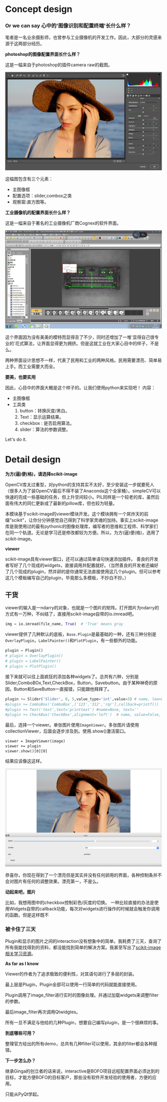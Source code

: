 # Concept design
### Or we can say 心中的'图像识别和配置终端'长什么样？

笔者是一名业余摄影师，也曾参与工业摄像机的开发工作。因此，大部分的灵感来源于这两部分经历。

**photoshop的图像配置界面长什么样？**


这是一幅来自于photoshop的插件camera raw的截图。

![alex|100*100](https://github.com/AppliedAIGroup/BOFO/raw/master/Devlog/testraw.jpg)

这幅图包含有三个元素：
- 主图像框
- 配置选项：slider,combox之类
- 观察窗:直方图等。

**工业摄像机的配置界面长什么样？**

这是一幅来自于著名的工业摄像机厂商Cognex的软件界面。

![alex](https://github.com/AppliedAIGroup/BOFO/raw/master/Devlog/testcognex.JPG)

这个界面因为没有美美的模特而显得丑了不少，同时还增加了一堆'显得自己很专业的'花式算法，让界面显得更为拥挤。但是这就工业在大家心目中的样子，不是么。

两种界面设计思想不一样，代表了民用和工业的两种风格。民用需要漂亮、简单易上手。而工业需要大而全。

**要美，也要实用**

因此，心目中的界面大概是这个样子的。让我们使用python来实现吧！
内容：
- 主图像框
- 工具类
  1. button：转换灰度/黑白。
  2. Text：显示运算结果。
  3. checkbox : 是否启用算法。
  4. slider：算法的参数调整。

Let's do it.

# Detail design

**为方(逼)便(格)，请选择scikit-image**


OpenCV库太过重型，对python的支持其实不太好，至少安装这一步就要死人（很多人为了装OpenCV最后不得不装了Anaconda这个全家桶）。simpleCV可以快速的完成一些基础的任务，但上升空间较小。PIL同样是一个较老的库，虽然后面有伟大的同仁更新成了最新的pillow库，但也较为轻量。

本模块基于scikit-image的viewer模块开发。这个模块拥有一个屌炸天的前缀"scikit"，让你分分钟感觉自己得到了科学家灵魂的加持。事实上scikit-image库是我使用过的最有pythonic的图像处理库，编写者的思维和工程师、科学家们在同一个轨道。无论是学习还是修改都较为方便。所以，为方(逼)便(格)，选用了scikit-image。

**viewer**

scikit-image具有viewer窗口，还可以通过简单语句快速添加插件。
善良的开发者写好了几个现成的widgets，直接调用并配置就好。（当然善良的开发者还编好了几个现成的plugin，然并卵的是你通常无法直接使用这几个plugin。但可以参考这几个模板编写自己的plugin，毕竟那么多模板，不抄白不抄。）


## 干货

viewer的输入是一ndarry的对象，也就是一个图片的矩阵。打开图片为ndarry的方式有一万种，不纠结了，直接用scikit-image自带的io.imread吧。
```python
img = io.imread(file_name, True)  # 'True' means gray
```
viewer提供了几种默认的底板，`Base.Plugin`是最基础的一种，还有三种分别是`OverlayPlugin`，`LabelPainter()`和`PlotPlugin`，有一些额外的功能。
```python
plugin = Plugin()
# plugin = OverlayPlugin()
# plugin = LabelPainter()
# plugin = PlotPlugin()
```
接下来就可以往上面疯狂的添加各种widgets了。总共有六种，分别是Slider,ComboBOx,Text,CheckBox，Button，Savebutton。由于某种神奇的原因，Button和SaveButton一直报错，只能跟他拜拜了。
```python
plugin += Slider('Slider', 0, 5,value_type='int',value=3) # name, low=0.0, high=1.0, value=None, value_type='float'/'int',orientation='horizontal'/'vertical'
#plugin += ComboBox('ComboBox',['123','312','rqr'],callback=printf())  #name, items, ptype='kwarg', callback=None
#plugin += Text('text',text='printtext') #name=None, text=''
#plugin += CheckBox('CheckBox',alignment='left')  # name, value=False, alignment='center'/'left'/'right', ptype='kwarg',callback=None
```
最后，选择一个viewer。单张图片使用`ImageViewer`。多张图片请使用collectionViewer，后面会逐步涉及到。使用.show()激活窗口。
```
viewer = ImageViewer(image)
viewer += plugin
viewer.show()[0][0]
```
结果应该像这这样。

![alex](https://github.com/AppliedAIGroup/BOFO/raw/master/Devlog/testwidgets.png)

恭喜你，你现在得到了一个漂亮但是其实并没有任何卵用的界面，各种控制条并不会对图片有任何的调整效果。漂亮第一，不是么。

**动起来吧，图片**

比如，我想用图中的checkbox控制彩色/灰度的切换。
一种比较直接的办法是使用Widgets自带的callback功能，每次对widgets进行操作的时候就会触发你调用的函数。但是这样既不

### 被卡住了三天

Plugin和显示的图片之间的interaction没有想象中的简单。我耗费了三天，查询了所有我能找得到的资料，都没能找到简单的解决方案。我甚至写出了[scikit-image相关学习资源](https://github.com/AppliedAIGroup/BOFO/raw/master/Devlog/skimage相关学习资源.md)。

**As far as I know**

Viewer的作者为了追求极致的便利性，对其语句进行了多层的封装。

最上层是Plugin，Plugin全部可以使用一行简单的代码就能直接使用。

Plugin调用了image_filter进行实时的图像处理。并通过加载widgets来调整filter的参数。

最后image_filter再次调用Qtwidgtes。

所有一旦不满足与他给的几种Plugin，想要自己编写plugin，是一个很麻烦的事。

**到底哪些可用？**

整理官方给出的所有demo，总共有几种filter可以使用，其余的filter都会各种报错。

**下一步怎么办？**

继承Ginga的创立者的话来说，interactive是BOFO项目远程配置界面必须达到的目标，才能方便BOFO的目标客户，那些没有软件开发经验的使用者，方便的应用。

只能从PyQt学起。
